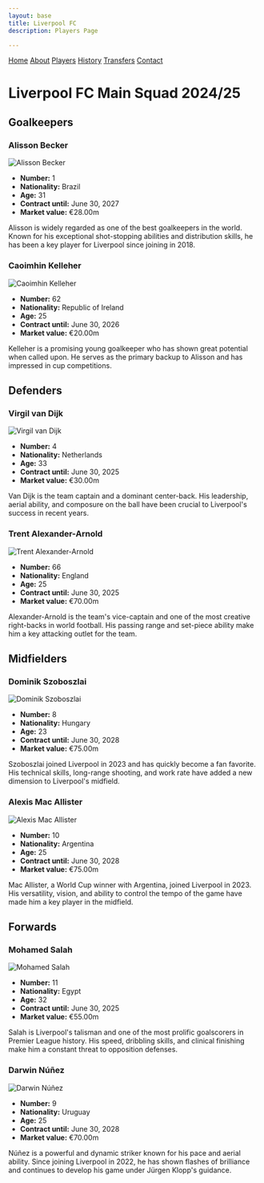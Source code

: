```yaml
---
layout: base
title: Liverpool FC
description: Players Page

---
```

<!-- Navbar -->
  [Home](index.md) 
  [About](about.md) 
  [Players](players.md) 
  [History](history.md) 
  [Transfers](transfers.md) 
  [Contact](contact.md)

# Liverpool FC Main Squad 2024/25

## Goalkeepers

### Alisson Becker

![Alisson Becker](https://example.com/alisson_becker.jpg)

- **Number:** 1
- **Nationality:** Brazil
- **Age:** 31
- **Contract until:** June 30, 2027
- **Market value:** €28.00m

Alisson is widely regarded as one of the best goalkeepers in the world. Known for his exceptional shot-stopping abilities and distribution skills, he has been a key player for Liverpool since joining in 2018.

### Caoimhin Kelleher

![Caoimhin Kelleher](https://example.com/caoimhin_kelleher.jpg)

- **Number:** 62
- **Nationality:** Republic of Ireland
- **Age:** 25
- **Contract until:** June 30, 2026
- **Market value:** €20.00m

Kelleher is a promising young goalkeeper who has shown great potential when called upon. He serves as the primary backup to Alisson and has impressed in cup competitions.

## Defenders

### Virgil van Dijk

![Virgil van Dijk](https://example.com/virgil_van_dijk.jpg)

- **Number:** 4
- **Nationality:** Netherlands
- **Age:** 33
- **Contract until:** June 30, 2025
- **Market value:** €30.00m

Van Dijk is the team captain and a dominant center-back. His leadership, aerial ability, and composure on the ball have been crucial to Liverpool's success in recent years.

### Trent Alexander-Arnold

![Trent Alexander-Arnold](https://example.com/trent_alexander_arnold.jpg)

- **Number:** 66
- **Nationality:** England
- **Age:** 25
- **Contract until:** June 30, 2025
- **Market value:** €70.00m

Alexander-Arnold is the team's vice-captain and one of the most creative right-backs in world football. His passing range and set-piece ability make him a key attacking outlet for the team.

## Midfielders

### Dominik Szoboszlai

![Dominik Szoboszlai](https://example.com/dominik_szoboszlai.jpg)

- **Number:** 8
- **Nationality:** Hungary
- **Age:** 23
- **Contract until:** June 30, 2028
- **Market value:** €75.00m

Szoboszlai joined Liverpool in 2023 and has quickly become a fan favorite. His technical skills, long-range shooting, and work rate have added a new dimension to Liverpool's midfield.

### Alexis Mac Allister

![Alexis Mac Allister](https://example.com/alexis_mac_allister.jpg)

- **Number:** 10
- **Nationality:** Argentina
- **Age:** 25
- **Contract until:** June 30, 2028
- **Market value:** €75.00m

Mac Allister, a World Cup winner with Argentina, joined Liverpool in 2023. His versatility, vision, and ability to control the tempo of the game have made him a key player in the midfield.

## Forwards

### Mohamed Salah

![Mohamed Salah](https://example.com/mohamed_salah.jpg)

- **Number:** 11
- **Nationality:** Egypt
- **Age:** 32
- **Contract until:** June 30, 2025
- **Market value:** €55.00m

Salah is Liverpool's talisman and one of the most prolific goalscorers in Premier League history. His speed, dribbling skills, and clinical finishing make him a constant threat to opposition defenses.

### Darwin Núñez

![Darwin Núñez](https://example.com/darwin_nunez.jpg)

- **Number:** 9
- **Nationality:** Uruguay
- **Age:** 25
- **Contract until:** June 30, 2028
- **Market value:** €70.00m

Núñez is a powerful and dynamic striker known for his pace and aerial ability. Since joining Liverpool in 2022, he has shown flashes of brilliance and continues to develop his game under Jürgen Klopp's guidance.